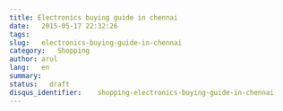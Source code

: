 ```yaml
---
title: Electronics buying guide in chennai
date:   2015-05-17 22:32:26
tags:
slug:   electronics-buying-guide-in-chennai
category:   Shopping
author: arul
lang:   en
summary:
status:   draft
disqus_identifier:    shopping-electronics-buying-guide-in-chennai
---
```

